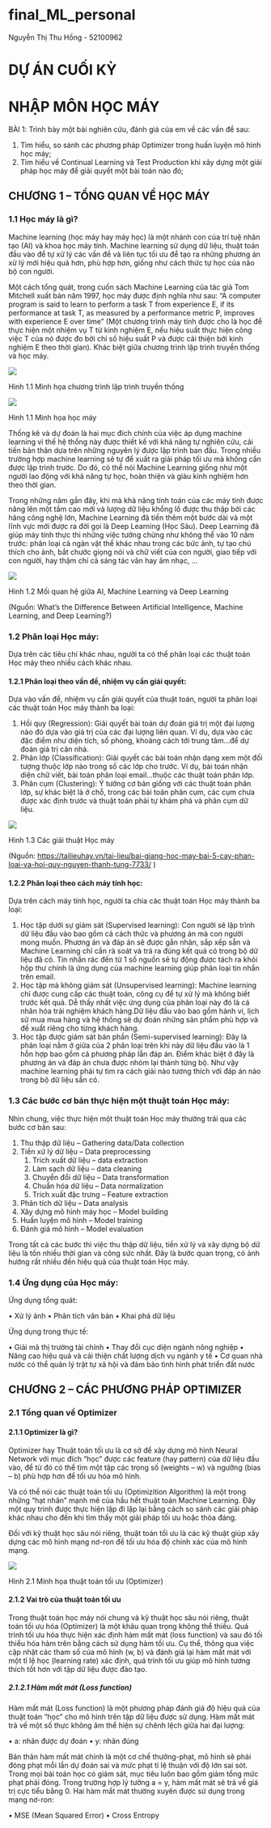 # final_ML_personal
Nguyễn Thị Thu Hồng - 52100962

# DỰ ÁN CUỐI KỲ
# NHẬP MÔN HỌC MÁY
BÀI 1: Trình bày một bài nghiên cứu, đánh giá của em về các vấn đề sau:
1.	Tìm hiểu, so sánh các phương pháp Optimizer trong huấn luyện mô hình học máy;
2.	Tìm hiểu về Continual Learning và Test Production khi xây dựng một giải pháp học máy để giải quyết một bài toán nào đó;

## CHƯƠNG 1 – TỔNG QUAN VỀ HỌC MÁY
### 1.1 Học máy là gì?
Machine learning (học máy hay máy học) là một nhánh con của trí tuệ nhân tạo (AI) và khoa học máy tính. Machine learning sử dụng dữ liệu, thuật toán đầu vào để tự xử lý các vấn đề và liên tục tối ưu để tạo ra những phương án xử lý mới hiệu quả hơn, phù hợp hơn, giống như cách thức tự học của não bộ con người.

Một cách tổng quát, trong cuốn sách Machine Learning của tác giả Tom Mitchell xuất bản năm 1997, học máy được định nghĩa như sau: “A computer program is said to learn to perform a task T from experience E, if its performance at task T, as measured by a performance metric P, improves with experience E over time” (Một chương trình máy tính được cho là học để thực hiện một nhiệm vụ T từ kinh nghiệm E, nếu hiệu suất thực hiện công việc T của nó được đo bởi chỉ số hiệu suất P và được cải thiện bởi kinh nghiệm E theo thời gian).
Khác biệt giữa chương trình lập trình truyền thống và học máy.

<img src="picture/1.1.png">

Hình 1.1 Minh họa chương trình lập trình truyền thống

<img src="picture/1.1.1.png">

Hình 1.1 Minh họa học máy

Thống kê và dự đoán là hai mục đích chính của việc áp dụng machine learning vì thế hệ thống này được thiết kế với khả năng tự nghiên cứu, cải tiến bản thân dựa trên những nguyên lý được lập trình ban đầu. Trong nhiều trường hợp machine learning sẽ tự đề xuất ra giải pháp tối ưu mà không cần được lập trình trước. Do đó, có thể nói Machine Learning giống như một người lao động với khả năng tự học, hoàn thiện và giàu kinh nghiệm hơn theo thời gian.

Trong những năm gần đây, khi mà khả năng tính toán của các máy tính được nâng lên một tầm cao mới và lượng dữ liệu khổng lồ được thu thập bởi các hãng công nghệ lớn, Machine Learning đã tiến thêm một bước dài và một lĩnh vực mới được ra đời gọi là Deep Learning (Học Sâu). Deep Learning đã giúp máy tính thực thi những việc tưởng chừng như không thể vào 10 năm trước: phân loại cả ngàn vật thể khác nhau trong các bức ảnh, tự tạo chú thích cho ảnh, bắt chước giọng nói và chữ viết của con người, giao tiếp với con người, hay thậm chí cả sáng tác văn hay âm nhạc, …

<img src="picture/1.2.png">

Hình 1.2 Mối quan hệ giữa AI, Machine Learning và Deep Learning

(Nguồn: What’s the Difference Between Artificial Intelligence, Machine Learning, and Deep Learning?)

### 1.2 Phân loại Học máy:

Dựa trên các tiêu chí khác nhau, người ta có thể phân loại các thuật toán Học máy theo nhiều cách khác nhau. 

#### 1.2.1 Phân loại theo vấn đề, nhiệm vụ cần giải quyết:

Dựa vào vấn đề, nhiệm vụ cần giải quyết của thuật toán, người ta phân loại các thuật toán Học máy thành ba loại:

1.	Hồi quy (Regression): Giải quyết bài toán dự đoán giá trị một đại lượng nào đó dựa vào giá trị của các đại lượng liên quan. Ví dụ, dựa vào các đặc điểm như diện tích, số phòng, khoảng cách tới trung tâm…để dự đoán giá trị căn nhà.
2.	Phân lớp (Classification): Giải quyết các bài toán nhận dạng xem một đối tượng thuộc lớp nào trong số các lớp cho trước. Ví dụ, bài toán nhận diện chữ viết, bài toán phân loại email…thuộc các thuật toán phân lớp.
3.	Phân cụm (Clustering): Ý tưởng cơ bản giống với các thuật toán phân lớp, sự khác biệt là ở chỗ, trong các bài toán phân cụm, các cụm chưa được xác định trước và thuật toán phải tự khám phá và phân cụm dữ liệu.

<img src="picture/1.3.png">

Hình 1.3 Các giải thuật Học máy

(Nguồn: https://tailieuhay.vn/tai-lieu/bai-giang-hoc-may-bai-5-cay-phan-loai-va-hoi-quy-nguyen-thanh-tung-7733/ )

#### 1.2.2 Phân loại theo cách máy tính học:

Dựa trên cách máy tính học, người ta chia các thuật toán Học máy thành ba loại:

1.	Học tập dưới sự giám sát (Supervised learning): Con người sẽ lập trình dữ liệu đầu vào bao gồm cả cách thức và phương án mà con người mong muốn. Phương án và đáp án sẽ được gắn nhãn, sắp xếp sẵn và Machine Learning chỉ cần rà soát và trả ra đúng kết quả có trong bộ dữ liệu đã có. Tin nhắn rác đến từ 1 số nguồn sẽ tự động được tách ra khỏi hộp thư chính là ứng dụng của machine learning giúp phân loại tin nhắn trên email.
2.	Học tập mà không giám sát (Unsupervised learning): Machine learning chỉ được cung cấp các thuật toán, công cụ để tự xử lý mà không biết trước kết quả. Dễ thấy nhất việc ứng dụng của phân loại này đó là cá nhân hóa trải nghiệm khách hàng.Dữ liệu đầu vào bao gồm hành vi, lịch sử mua mua hàng và hệ thống sẽ dự đoán những sản phẩm phù hợp và đề xuất riêng cho từng khách hàng.
3.	Học tập được giám sát bán phần (Semi-supervised learning): Đây là phân loại nằm ở giữa của 2 phân loại trên khi này dữ liệu đầu vào là 1 hỗn hợp bao gồm cả phương pháp lẫn đáp án. Điểm khác biệt ở đây là phương án và đáp án chưa được nhóm lại thành từng bộ. Như vậy machine learning phải tự tìm ra cách giải nào tương thích với đáp án nào trong bộ dữ liệu sẵn có.

### 1.3 Các bước cơ bản thực hiện một thuật toán Học máy:

Nhìn chung, việc thực hiện một thuật toán Học máy thường trải qua các bước cơ bản sau:

1.	Thu thập dữ liệu – Gathering data/Data collection
2.	Tiền xử lý dữ liệu – Data preprocessing
    1.	Trích xuất dữ liệu – data extraction
    2.	Làm sạch dữ liệu – data cleaning
    3.	Chuyển đổi dữ liệu – Data transformation
    4.	Chuẩn hóa dữ liệu – Data normalization
    5.	Trích xuất đặc trưng – Feature extraction
3.	Phân tích dữ liệu – Data analysis
4.	Xây dựng mô hình máy học – Model building
5.	Huấn luyện mô hình – Model training
6.	Đánh giá mô hình – Model evaluation
   
Trong tất cả các bước thì việc thu thập dữ liệu, tiền xử lý và xây dựng bộ dữ liệu là tốn nhiều thời gian và công sức nhất. Đây là bước quan trọng, có ảnh hưởng rất nhiều đến hiệu quả của thuật toán Học máy.

### 1.4 Ứng dụng của Học máy:

Ứng dụng tổng quát:

•	Xử lý ảnh
•	Phân tích văn bản
•	Khai phá dữ liệu

Ứng dụng trong thực tế:

•	Giải mã thị trường tài chính
•	Thay đổi cục diện ngành nông nghiệp
•	Nâng cao hiệu quả và cải thiện chất lượng dịch vụ ngành y tế
•	Cơ quan nhà nước có thể quản lý trật tự xã hội và đảm bảo tình hình phát triển đất nước

## CHƯƠNG 2 – CÁC PHƯƠNG PHÁP OPTIMIZER
### 2.1 Tổng quan về Optimizer
#### 2.1.1 Optimizer là gì?
Optimizer hay Thuật toán tối ưu là cơ sở để xây dựng mô hình Neural Network với mục đích “học” được các feature (hay pattern) của dữ liệu đầu vào, để từ đó có thể tìm một tập các trọng số (weights – w) và ngưỡng (bias – b) phù hợp hơn để tối ưu hóa mô hình. 

Và có thể nói các thuật toán tối ưu (Optimizition Algorithm) là một trong những “hạt nhân” mạnh mẽ của hầu hết thuật toán Machine Learning. Đây một quy trình được thực hiện lặp đi lặp lại bằng cách so sánh các giải pháp khác nhau cho đến khi tìm thấy một giải pháp tối ưu hoặc thỏa đáng.

Đối với kỹ thuật học sâu nói riêng, thuật toán tối ưu là các kỹ thuật giúp xây dựng các mô hình mạng nơ-ron để tối ưu hóa độ chính xác của mô hình mạng.

<img src="picture/2.1.png">

Hình 2.1 Minh họa thuật toán tối ưu (Optimizer)

#### 2.1.2 Vai trò của thuật toán tối ưu

Trong thuật toán học máy nói chung và kỹ thuật học sâu nói riêng, thuật toán tối ưu hóa (Optimizer) là một khâu quan trọng không thể thiếu. Quá trình tối ưu hóa thực hiện xác định hàm mất mát (loss function) và sau đó tối thiểu hóa hàm trên bằng cách sử dụng hàm tối ưu. Cụ thể, thông qua việc cập nhật các tham số của mô hình (w, b) và đánh giá lại hàm mất mát với một tỉ lệ học (learning rate) xác định, quá trình tối ưu giúp mô hình tương thích tốt hơn với tập dữ liệu được đào tạo.

##### 2.1.2.1 Hàm mất mát (Loss function)

Hàm mất mát (Loss function) là một phương pháp đánh giá độ hiệu quả của thuật toán “học” cho mô hình trên tập dữ liệu được sử dụng. 
Hàm mất mát trả về một số thực không âm thể hiện sự chênh lệch giữa hai đại lượng: 

•	a: nhãn được dự đoán
•	y: nhãn đúng

Bản thân hàm mất mát chính là một cơ chế thưởng-phạt, mô hình sẽ phải đóng phạt mỗi lần dự đoán sai và mức phạt tỉ lệ thuận với độ lớn sai sót. 
Trong mọi bài toán học có giám sát, mục tiêu luôn bao gồm giảm tổng mức phạt phải đóng. Trong trường hợp lý tưởng a = y, hàm mất mát sẽ trả về giá trị cực tiểu bằng 0. 
Hai hàm mất mát thường xuyên được sử dụng trong mạng nơ-ron: 

•	MSE (Mean Squared Error)
•	Cross Entropy






